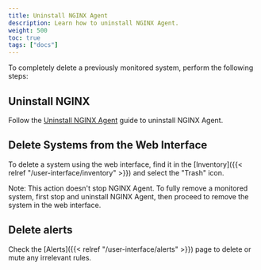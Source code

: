 ```yaml
---
title: Uninstall NGINX Agent
description: Learn how to uninstall NGINX Agent.
weight: 500
toc: true
tags: ["docs"]
---
```


To completely delete a previously monitored system, perform the following steps:

## Uninstall NGINX

Follow the [Uninstall NGINX Agent](https://docs.nginx.com/nginx-agent/uninstall/) guide to uninstall NGINX Agent.

## Delete Systems from the Web Interface

To delete a system using the web interface, find it in the [Inventory]({{< relref "/user-interface/inventory" >}}) and select the "Trash" icon.

Note: This action doesn't stop NGINX Agent. To fully remove a monitored system, first stop and uninstall NGINX Agent, then proceed to remove the system in the web interface.

## Delete alerts

Check the [Alerts]({{< relref "/user-interface/alerts" >}}) page to delete or mute any irrelevant rules.
